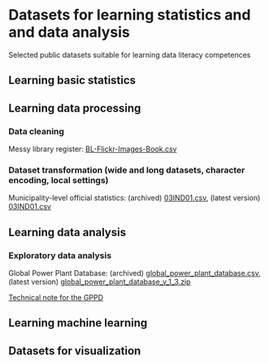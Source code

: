 # Datasets for learning statistics and and data analysis
Selected public datasets suitable for learning data literacy competences

## Learning basic statistics
## Learning data processing
### Data cleaning
Messy library register: [BL-Flickr-Images-Book.csv](https://raw.githubusercontent.com/realpython/python-data-cleaning/master/Datasets/BL-Flickr-Images-Book.csv)
### Dataset transformation (wide and long datasets, character encoding, local settings)
Municipality-level official statistics: (archived) [03IND01.csv](https://raw.githubusercontent.com/sverbic/skriptna-obrada-podataka/main/notebooks/data/03IND01.csv), (latest version) [03IND01.csv](https://data.gov.rs/sr/datasets/r/b1f1f94a-fe21-3a2a-b801-6f0f05b24257)
## Learning data analysis
### Exploratory data analysis
Global Power Plant Database: (archived) [global_power_plant_database.csv](https://raw.githubusercontent.com/sverbic/skriptna-obrada-podataka/main/notebooks/data/global_power_plant_database.csv), (latest version) [global_power_plant_database_v_1_3.zip](https://wri-dataportal-prod.s3.amazonaws.com/manual/global_power_plant_database_v_1_3.zip)

[Technical note for the GPPD](https://files.wri.org/d8/s3fs-public/2021-07/global-power-plant-database-technical-note-v1.3.pdf?VersionId=KNA6zn0E2HgUcEsXhtZuvfAlIqWOjLib)
## Learning machine learning
## Datasets for visualization

